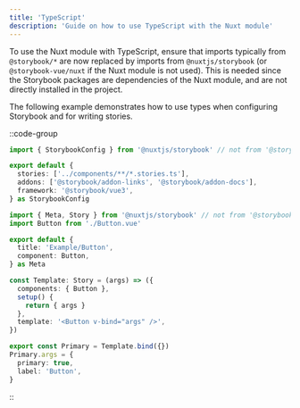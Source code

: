 ```yaml
---
title: 'TypeScript'
description: 'Guide on how to use TypeScript with the Nuxt module'
---
```


To use the Nuxt module with TypeScript, ensure that imports typically from `@storybook/*` are now replaced by imports from `@nuxtjs/storybook` (or `@storybook-vue/nuxt` if the Nuxt module is not used). This is needed since the Storybook packages are dependencies of the Nuxt module, and are not directly installed in the project.

The following example demonstrates how to use types when configuring Storybook and for writing stories.

::code-group

```typescript [.storybook/main.ts]
import { StorybookConfig } from '@nuxtjs/storybook' // not from '@storybook/core-common'

export default {
  stories: ['../components/**/*.stories.ts'],
  addons: ['@storybook/addon-links', '@storybook/addon-docs'],
  framework: '@storybook/vue3',
} as StorybookConfig
```

```typescript [components/Button.stories.ts]
import { Meta, Story } from '@nuxtjs/storybook' // not from '@storybook/vue3-vite'
import Button from './Button.vue'

export default {
  title: 'Example/Button',
  component: Button,
} as Meta

const Template: Story = (args) => ({
  components: { Button },
  setup() {
    return { args }
  },
  template: '<Button v-bind="args" />',
})

export const Primary = Template.bind({})
Primary.args = {
  primary: true,
  label: 'Button',
}
```

::
